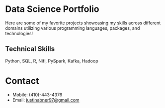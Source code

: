 # Data Science Portfolio
Here are some of my favorite projects showcasing my skills across different domains utilizing various programming languages, packages, and technologies!

## Technical Skills
Python, SQL, R, Nifi, PySpark, Kafka, Hadoop

# Contact
- Mobile: (410)-443-4376
- Email: justinabner97@gmail.com
